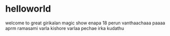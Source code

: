 # helloworld
welcome to great girikalan magic show
enapa 18 perun vanthaachaaa paaaa
aprm ramasami varla kishore varlaa pechae irka kudathu
